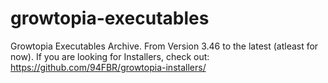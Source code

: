 # growtopia-executables
Growtopia Executables Archive. From Version 3.46 to the latest (atleast for now). If you are looking for Installers, check out: https://github.com/94FBR/growtopia-installers/
